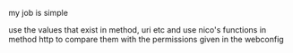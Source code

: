 my job is simple

use the values that exist in method, uri etc and use nico's functions in method http to compare them with the permissions given in the webconfig